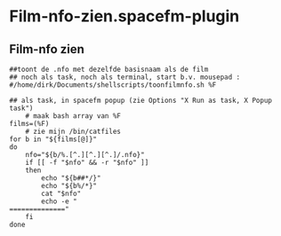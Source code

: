 # Film-nfo-zien.spacefm-plugin
## Film-nfo zien
    
    ##toont de .nfo met dezelfde basisnaam als de film
    ## noch als task, noch als terminal, start b.v. mousepad :
    #/home/dirk/Documents/shellscripts/toonfilmnfo.sh %F
    
    ## als task, in spacefm popup (zie Options "X Run as task, X Popup task")
    	# maak bash array van %F
    films=(%F)
    	# zie mijn /bin/catfiles
    for b in "${films[@]}"
    do
    	nfo="${b/%.[^.][^.][^.]/.nfo}"
    	if [[ -f "$nfo" && -r "$nfo" ]]
    	then
    		echo "${b##*/}"
    		echo "${b%/*}"
    		cat "$nfo"
    		echo -e "
    =============="
    	fi
    done
    
